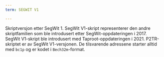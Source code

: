 ```yaml
---
term: SEGWIT V1

---
```

Skriptversjon etter SegWit 1. SegWit V1-skript representerer den andre skriptfamilien som ble introdusert etter SegWit-oppdateringen i 2017. SegWit V1-skript ble introdusert med Taproot-oppdateringen i 2021. P2TR-skriptet er av SegWit V1-versjonen. De tilsvarende adressene starter alltid med `bc1p` og er kodet i `Bech32m`-format.
